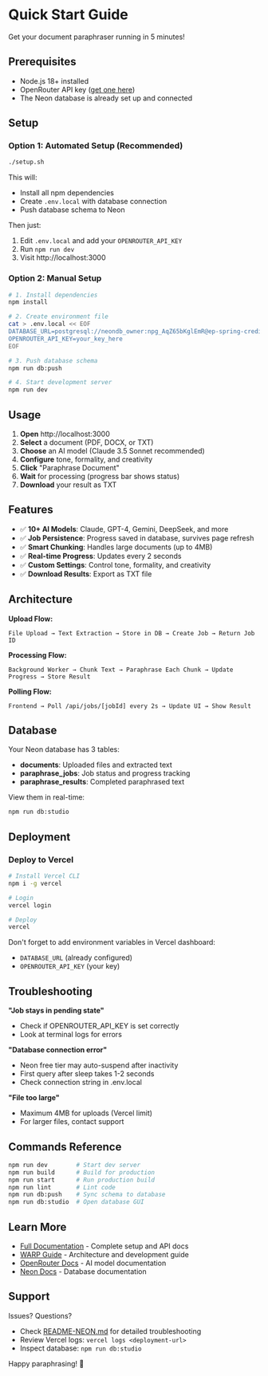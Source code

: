 # Quick Start Guide

Get your document paraphraser running in 5 minutes!

## Prerequisites

- Node.js 18+ installed
- OpenRouter API key ([get one here](https://openrouter.ai/))
- The Neon database is already set up and connected

## Setup

### Option 1: Automated Setup (Recommended)

```bash
./setup.sh
```

This will:
- Install all npm dependencies
- Create `.env.local` with database connection
- Push database schema to Neon

Then just:
1. Edit `.env.local` and add your `OPENROUTER_API_KEY`
2. Run `npm run dev`
3. Visit http://localhost:3000

### Option 2: Manual Setup

```bash
# 1. Install dependencies
npm install

# 2. Create environment file
cat > .env.local << EOF
DATABASE_URL=postgresql://neondb_owner:npg_AqZ65bKglEmR@ep-spring-credit-ahcseq0d-pooler.c-3.us-east-1.aws.neon.tech/neondb?sslmode=require
OPENROUTER_API_KEY=your_key_here
EOF

# 3. Push database schema
npm run db:push

# 4. Start development server
npm run dev
```

## Usage

1. **Open** http://localhost:3000
2. **Select** a document (PDF, DOCX, or TXT)
3. **Choose** an AI model (Claude 3.5 Sonnet recommended)
4. **Configure** tone, formality, and creativity
5. **Click** "Paraphrase Document"
6. **Wait** for processing (progress bar shows status)
7. **Download** your result as TXT

## Features

- ✅ **10+ AI Models**: Claude, GPT-4, Gemini, DeepSeek, and more
- ✅ **Job Persistence**: Progress saved in database, survives page refresh
- ✅ **Smart Chunking**: Handles large documents (up to 4MB)
- ✅ **Real-time Progress**: Updates every 2 seconds
- ✅ **Custom Settings**: Control tone, formality, and creativity
- ✅ **Download Results**: Export as TXT file

## Architecture

**Upload Flow:**
```
File Upload → Text Extraction → Store in DB → Create Job → Return Job ID
```

**Processing Flow:**
```
Background Worker → Chunk Text → Paraphrase Each Chunk → Update Progress → Store Result
```

**Polling Flow:**
```
Frontend → Poll /api/jobs/[jobId] every 2s → Update UI → Show Result
```

## Database

Your Neon database has 3 tables:

- **documents**: Uploaded files and extracted text
- **paraphrase_jobs**: Job status and progress tracking
- **paraphrase_results**: Completed paraphrased text

View them in real-time:
```bash
npm run db:studio
```

## Deployment

### Deploy to Vercel

```bash
# Install Vercel CLI
npm i -g vercel

# Login
vercel login

# Deploy
vercel
```

Don't forget to add environment variables in Vercel dashboard:
- `DATABASE_URL` (already configured)
- `OPENROUTER_API_KEY` (your key)

## Troubleshooting

**"Job stays in pending state"**
- Check if OPENROUTER_API_KEY is set correctly
- Look at terminal logs for errors

**"Database connection error"**
- Neon free tier may auto-suspend after inactivity
- First query after sleep takes 1-2 seconds
- Check connection string in .env.local

**"File too large"**
- Maximum 4MB for uploads (Vercel limit)
- For larger files, contact support

## Commands Reference

```bash
npm run dev        # Start dev server
npm run build      # Build for production
npm run start      # Run production build
npm run lint       # Lint code
npm run db:push    # Sync schema to database
npm run db:studio  # Open database GUI
```

## Learn More

- [Full Documentation](./README-NEON.md) - Complete setup and API docs
- [WARP Guide](./WARP.md) - Architecture and development guide
- [OpenRouter Docs](https://openrouter.ai/docs) - AI model documentation
- [Neon Docs](https://neon.tech/docs) - Database documentation

## Support

Issues? Questions?
- Check [README-NEON.md](./README-NEON.md) for detailed troubleshooting
- Review Vercel logs: `vercel logs <deployment-url>`
- Inspect database: `npm run db:studio`

Happy paraphrasing! 🎉

